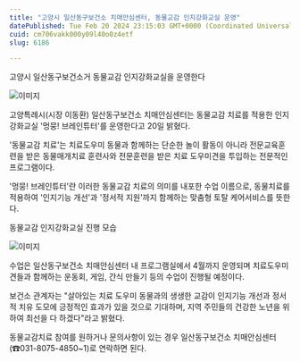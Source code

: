 ```yaml
---
title: "고양시 일산동구보건소 치매안심센터, 동물교감 인지강화교실 운영"
datePublished: Tue Feb 20 2024 23:15:03 GMT+0000 (Coordinated Universal Time)
cuid: cm706vakk000y09l40o0z4etf
slug: 6186

---
```



고양시 일산동구보건소거 동물교감 인지강화교실을 운영한다

![이미지](https://cdn.hashnode.com/res/hashnode/image/upload/v1739260620567/29a2efc1-4ad3-40cd-b34f-41d29379113c.jpeg)

고양특례시(시장 이동환) 일산동구보건소 치매안심센터는 동물교감 치료를 적용한 인지강화교실 '멍뭉! 브레인튜터'를 운영한다고 20일 밝혔다.

'동물교감 치료'는 치료도우미 동물과 함께하는 단순한 놀이 활동이 아니라 전문교육훈련을 받은 동물매개치료 훈련사와 전문훈련을 받은 치료 도우미견을 투입하는 전문적인 프로그램이다.

'멍뭉! 브레인튜터'란 이러한 동물교감 치료의 의미를 내포한 수업 이름으로, 동물치료를 적용하여 '인지기능 개선'과 '정서적 지원'까지 함께하는 맞춤형 토탈 케어서비스를 뜻한다.

동물교감 인지강화교실 진행 모습

![이미지](https://cdn.hashnode.com/res/hashnode/image/upload/v1739260622726/eae867bd-8028-4c9d-8119-9cf2ad40fa31.jpeg)

수업은 일산동구보건소 치매안심센터 내 프로그램실에서 4월까지 운영되며 치료도우미 견들과 함께하는 운동회, 게임, 간식 만들기 등의 수업이 진행될 예정이다.

보건소 관계자는 "살아있는 치료 도우미 동물과의 생생한 교감이 인지기능 개선과 정서적 치유 도모에 긍정적인 효과가 있을 것으로 기대하며, 지역 주민들의 건강한 노년을 위하여 최선을 다 하겠다"라고 밝혔다.

동물교감치료 참여를 원하거나 문의사항이 있는 경우 일산동구보건소 치매안심센터(☎031-8075-4850~1)로 연락하면 된다.